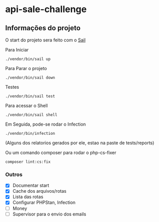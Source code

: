 # api-sale-challenge

## Informações do projeto

O start do projeto sera feito com o [Sail](https://laravel.com/docs/12.x/sail)

Para Iniciar
``` 
./vendor/bin/sail up
```


Para Parar o projeto
``` 
./vendor/bin/sail down
```

Testes
``` 
./vendor/bin/sail test
```

Para acessar o Shell
```
./vendor/bin/sail shell
```

Em Seguida, pode-se rodar o Infection
```
./vendor/bin/infection
```


(Alguns dos relatorios gerados por ele, estao na paste de tests/reports)


Ou um comando composer para rodar o php-cs-fixer
```
composer lint:cs:fix
```

### Outros

- [x] Documentar start
- [x] Cache dos arquivos/rotas
- [x] Lista das rotas
- [x] Configurar PHPStan, Infection
- [ ] Money
- [ ] Supervisor para o envio dos emails

